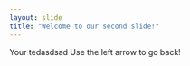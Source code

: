 ```yaml
---
layout: slide
title: "Welcome to our second slide!"
---
```

Your tedasdsad
Use the left arrow to go back!
